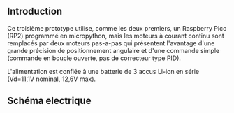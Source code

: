 
## Introduction

Ce troisième prototype utilise, comme les deux premiers, un Raspberry Pico (RP2) programmé en micropython, mais les moteurs à courant continu sont remplacés par deux moteurs pas-a-pas qui présentent l'avantage d'une grande précision de positionnement angulaire et d'une commande simple (commande en boucle ouverte, pas de correcteur type PID).

L'alimentation est confiée à une batterie de 3 accus Li-ion en série (Vd=11,1V nominal, 12,6V max).

## Schéma electrique


